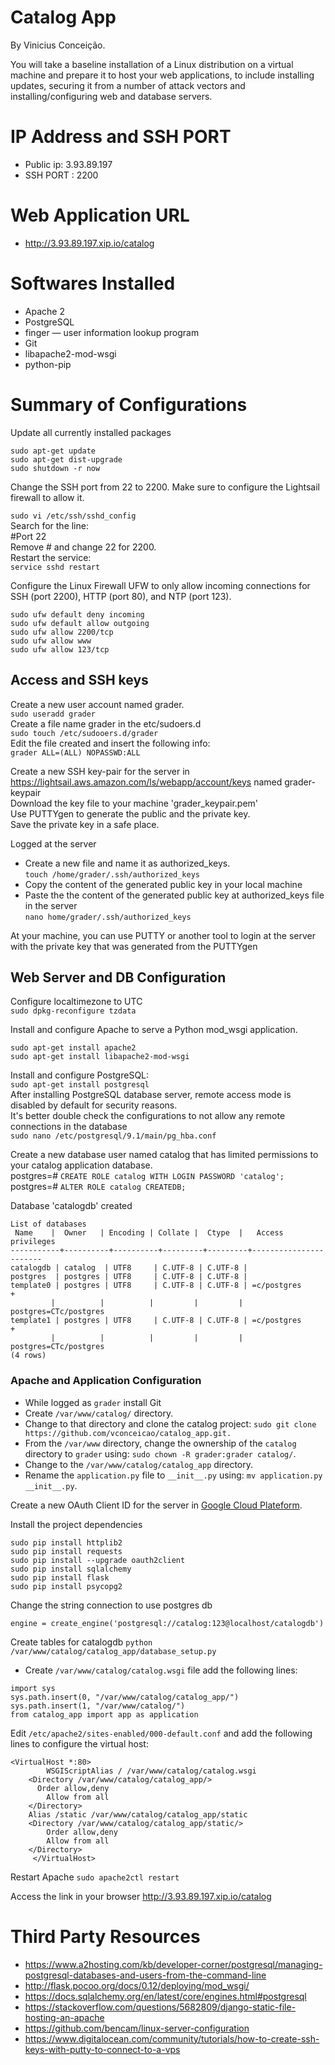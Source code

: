 # Catalog App #

By Vinicius Conceição.

You will take a baseline installation of a Linux distribution on a virtual machine and prepare it to host your web applications, to include installing updates, securing it from a number of attack vectors and installing/configuring web and database servers.

# IP Address and SSH PORT
- Public ip: 3.93.89.197
- SSH PORT : 2200

# Web Application URL
- http://3.93.89.197.xip.io/catalog

# Softwares Installed

- Apache 2
- PostgreSQL 
- finger — user information lookup program
- Git
- libapache2-mod-wsgi
- python-pip

# Summary of Configurations

Update all currently installed packages  
```
sudo apt-get update
sudo apt-get dist-upgrade
sudo shutdown -r now
```
Change the SSH port from 22 to 2200. Make sure to configure the Lightsail firewall to allow it.

`sudo vi /etc/ssh/sshd_config`  
Search for the line:  
#Port 22  
Remove # and change 22 for 2200.  
Restart the service:  
`service sshd restart`  

Configure the Linux Firewall UFW to only allow incoming connections for SSH (port 2200), HTTP (port 80), and NTP (port 123).  
```
sudo ufw default deny incoming
sudo ufw default allow outgoing
sudo ufw allow 2200/tcp
sudo ufw allow www
sudo ufw allow 123/tcp
```
## Access and SSH keys
Create a new user account named grader.  
`sudo useradd grader`  
Create a file name grader in the etc/sudoers.d  
`sudo touch /etc/sudooers.d/grader`  
Edit the file created and insert the following info:  
`grader ALL=(ALL) NOPASSWD:ALL`  

Create a new SSH key-pair for the server in https://lightsail.aws.amazon.com/ls/webapp/account/keys named grader-keypair  
Download the key file to your machine 'grader_keypair.pem'  
Use PUTTYgen to generate the public and the private key.  
Save the private key in a safe place.  

Logged at the server   
- Create a new file and name it as authorized_keys.   
	`touch /home/grader/.ssh/authorized_keys`  
- Copy the content of the generated public key in your local machine  
- Paste the the content of the generated public key at authorized_keys file in the server  
`nano home/grader/.ssh/authorized_keys`  

At your machine, you can use PUTTY or another tool to login at the server with the private key that was generated from the PUTTYgen  

## Web Server and DB Configuration
Configure localtimezone to UTC  
`sudo dpkg-reconfigure tzdata`  

Install and configure Apache to serve a Python mod_wsgi application.  
```
sudo apt-get install apache2
sudo apt-get install libapache2-mod-wsgi
```
 
Install and configure PostgreSQL:  
`sudo apt-get install postgresql`  
After installing PostgreSQL database server, remote access mode is disabled by default for security reasons.   
It's better double check the configurations to not allow any remote connections in the database  
`sudo nano /etc/postgresql/9.1/main/pg_hba.conf`    

Create a new database user named catalog that has limited permissions to your catalog application database.  
postgres=# `CREATE ROLE catalog WITH LOGIN PASSWORD 'catalog';`   
postgres=# `ALTER ROLE catalog CREATEDB;`    

Database 'catalogdb' created  

  ```
 List of databases
   Name    |  Owner   | Encoding | Collate |  Ctype  |   Access privileges
-----------+----------+----------+---------+---------+-----------------------
 catalogdb | catalog  | UTF8     | C.UTF-8 | C.UTF-8 |
 postgres  | postgres | UTF8     | C.UTF-8 | C.UTF-8 |
 template0 | postgres | UTF8     | C.UTF-8 | C.UTF-8 | =c/postgres          +
           |          |          |         |         | postgres=CTc/postgres
 template1 | postgres | UTF8     | C.UTF-8 | C.UTF-8 | =c/postgres          +
           |          |          |         |         | postgres=CTc/postgres
(4 rows)

 ```
 ### Apache and Application Configuration

- While logged as `grader` install Git
- Create `/var/www/catalog/` directory.
- Change to that directory and clone the catalog project:
`sudo git clone https://github.com/vconceicao/catalog_app.git.`
- From the `/var/www` directory, change the ownership of the `catalog` directory to `grader` using: `sudo chown -R grader:grader catalog/`.
- Change to the `/var/www/catalog/catalog_app` directory.
- Rename the `application.py` file to `__init__.py` using: `mv application.py __init__.py`. 

Create a new  OAuth Client ID for the server in [Google Cloud Plateform](https://console.cloud.google.com/).

Install the project dependencies
```
sudo pip install httplib2
sudo pip install requests
sudo pip install --upgrade oauth2client
sudo pip install sqlalchemy
sudo pip install flask
sudo pip install psycopg2
```

Change the string connection to use postgres db
```
engine = create_engine('postgresql://catalog:123@localhost/catalogdb')
```

Create tables for catalogdb
`python /var/www/catalog/catalog_app/database_setup.py`

- Create `/var/www/catalog/catalog.wsgi` file add the following lines:

```
import sys
sys.path.insert(0, "/var/www/catalog/catalog_app/")
sys.path.insert(1, "/var/www/catalog/")
from catalog_app import app as application
 ```
 

Edit `/etc/apache2/sites-enabled/000-default.conf` and add the 
following lines to configure the virtual host:

  ```
  <VirtualHost *:80>
	 	  WSGIScriptAlias / /var/www/catalog/catalog.wsgi
	  <Directory /var/www/catalog/catalog_app/>
	  	Order allow,deny
		  Allow from all
	  </Directory>
	  Alias /static /var/www/catalog/catalog_app/static
	  <Directory /var/www/catalog/catalog_app/static/>
		  Order allow,deny
		  Allow from all
	  </Directory>
	   </VirtualHost>
  ```
Restart Apache
`sudo apache2ctl restart`

Access the link in your browser
http://3.93.89.197.xip.io/catalog

# Third Party Resources

- https://www.a2hosting.com/kb/developer-corner/postgresql/managing-postgresql-databases-and-users-from-the-command-line
- http://flask.pocoo.org/docs/0.12/deploying/mod_wsgi/
- https://docs.sqlalchemy.org/en/latest/core/engines.html#postgresql
- https://stackoverflow.com/questions/5682809/django-static-file-hosting-an-apache
- https://github.com/bencam/linux-server-configuration
- https://www.digitalocean.com/community/tutorials/how-to-create-ssh-keys-with-putty-to-connect-to-a-vps
